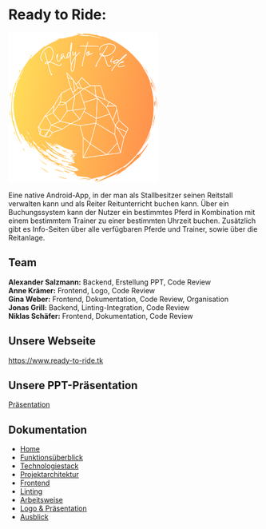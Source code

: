 # Ready to Ride:

<img src="/documentation/LOGO.PNG" width="300" height="300" />

Eine native Android-App, in der man als Stallbesitzer seinen Reitstall verwalten kann und als Reiter Reitunterricht buchen kann. Über ein Buchungssystem kann der Nutzer ein bestimmtes Pferd in Kombination mit einem bestimmtem Trainer zu einer bestimmten Uhrzeit buchen. Zusätzlich gibt es Info-Seiten über alle verfügbaren Pferde und Trainer, sowie über die Reitanlage.

## Team

**Alexander Salzmann:** Backend, Erstellung PPT, Code Review    
**Anne Krämer:** Frontend, Logo, Code Review  
**Gina Weber:** Frontend, Dokumentation, Code Review, Organisation  
**Jonas Grill:** Backend, Linting-Integration, Code Review  
**Niklas Schäfer:** Frontend, Dokumentation, Code Review  

## Unsere Webseite

https://www.ready-to-ride.tk

## Unsere PPT-Präsentation

[Präsentation](https://github.com/JoJotoPlay/ready-to-ride/blob/main/documentation/Pr%C3%A4sentation.pdf)

## Dokumentation

 - [Home](https://github.com/Jonas-Grill/ready-to-ride/wiki)
 - [Funktionsüberblick](https://github.com/Jonas-Grill/ready-to-ride/wiki/1.-Funktions%C3%BCberblick)
 - [Technologiestack](https://github.com/Jonas-Grill/ready-to-ride/wiki/2.-Technologiestack)
 - [Projektarchitektur](https://github.com/Jonas-Grill/ready-to-ride/wiki/3.-Projektarchitektur)
 - [Frontend](https://github.com/Jonas-Grill/ready-to-ride/wiki/4.-Frontend)
 - [Linting](https://github.com/Jonas-Grill/ready-to-ride/wiki/5.-Linting)
 - [Arbeitsweise](https://github.com/Jonas-Grill/ready-to-ride/wiki/6.-Arbeitsweise)
 - [Logo & Präsentation](https://github.com/Jonas-Grill/ready-to-ride/wiki/7.-Logo-&-Pr%C3%A4sentation)
 - [Ausblick](https://github.com/Jonas-Grill/ready-to-ride/wiki/8.-Ausblick)
